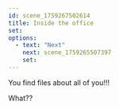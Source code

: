 ```yaml
---
id: scene_1759267502614
title: Inside the office
set:
options:
  - text: "Next"
    next: scene_1759265507397
    set:
---
```


You find files about all of you!!!

What??